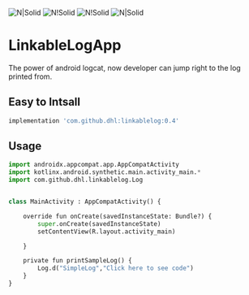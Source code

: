 ![N|Solid](https://img.shields.io/badge/language-kotlin-orange)
![N!Solid](https://img.shields.io/badge/release-0.4-blue)
![N!Solid](https://img.shields.io/badge/API-19+-green)
![N|Solid](https://img.shields.io/twitter/follow/hiteshpatel1142?label=Twitter)

# LinkableLogApp
The power of android logcat, now developer can jump right to the log printed from.

## Easy to Intsall 

```bash
implementation 'com.github.dhl:linkablelog:0.4'
```

## Usage
```python
import androidx.appcompat.app.AppCompatActivity
import kotlinx.android.synthetic.main.activity_main.*
import com.github.dhl.linkablelog.Log


class MainActivity : AppCompatActivity() {

    override fun onCreate(savedInstanceState: Bundle?) {
        super.onCreate(savedInstanceState)
        setContentView(R.layout.activity_main)

    }

    private fun printSampleLog() {
        Log.d("SimpleLog","Click here to see code")
    }
}
